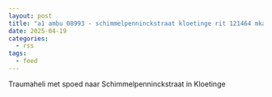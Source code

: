 ```yaml
---
layout: post
title: "a1 ambu 08993 - schimmelpenninckstraat kloetinge rit 121464 mka zebra reg. 19"
date: 2025-04-19
categories: 
  - rss
tags: 
  - feed
---
```


Traumaheli met spoed naar Schimmelpenninckstraat in Kloetinge
